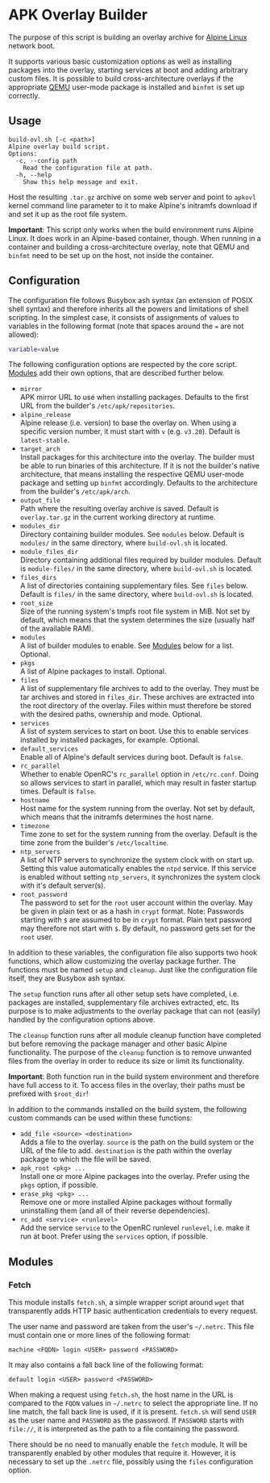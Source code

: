APK Overlay Builder
===================

The purpose of this script is building an overlay archive for
[Alpine Linux](https://alpinelinux.org/) network boot.

It supports various basic customization options as well as installing packages
into the overlay, starting services at boot and adding arbitrary custom files.
It is possible to build cross-architecture overlays if the appropriate
[QEMU](https://www.qemu.org/) user-mode package is installed and `binfmt` is
set up correctly.


Usage
-----

```
build-ovl.sh [-c <path>]
Alpine overlay build script.
Options:
  -c, --config path
    Read the configuration file at path.
  -h, --help
    Show this help message and exit.
```

Host the resulting `.tar.gz` archive on some web server and point to `apkovl`
kernel command line parameter to it to make Alpine's initramfs download if and
set it up as the root file system.

**Important**: This script only works when the build environment runs Alpine
Linux. It does work in an Alpine-based container, though.
When running in a container and building a cross-architecture overlay, note
that QEMU and `binfmt` need to be set up on the host, not inside the container.


Configuration
-------------

The configuration file follows Busybox ash syntax (an extension of POSIX shell
syntax) and therefore inherits all the powers and limitations of shell
scripting.
In the simplest case, it consists of assignments of values to variables in the
following format (note that spaces around the `=` are not allowed):
```sh
variable=value
```

The following configuration options are respected by the core script.
[Modules](#modules) add their own options, that are described further below.

* `mirror`  
  APK mirror URL to use when installing packages.
  Defaults to the first URL from the builder's `/etc/apk/repositories`.
* `alpine_release`  
  Alpine release (i.e. version) to base the overlay on.
  When using a specific version number, it must start with `v` (e.g. `v3.20`).
  Default is `latest-stable`.
* `target_arch`  
  Install packages for this architecture into the overlay.
  The builder must be able to run binaries of this architecture.
  If it is not the builder's native architecture, that means installing the
  respective QEMU user-mode package and setting up `binfmt` accordingly.
  Defaults to the architecture from the builder's `/etc/apk/arch`.
* `output_file`  
  Path where the resulting overlay archive is saved.
  Default is `overlay.tar.gz` in the current working directory at runtime.
* `modules_dir`  
  Directory containing builder modules.
  See `modules` below.
  Default is `modules/` in the same directory, where `build-ovl.sh` is located.
* `module_files_dir`  
  Directory containing additional files required by builder modules.
  Default is `module-files/` in the same directory, where `build-ovl.sh` is located.
* `files_dirs`  
  A list of directories containing supplementary files.
  See `files` below.
  Default is `files/` in the same directory, where `build-ovl.sh` is located.
* `root_size`  
  Size of the running system's tmpfs root file system in MiB.
  Not set by default, which means that the system determines the size (usually half of the available RAM).
* `modules`  
  A list of builder modules to enable.
  See [Modules](#modules) below for a list.
  Optional.
* `pkgs`  
  A list of Alpine packages to install.
  Optional.
* `files`  
  A list of supplementary file archives to add to the overlay.
  They must be tar archives and stored in `files_dir`.
  These archives are extracted into the root directory of the overlay.
  Files within must therefore be stored with the desired paths, ownership and mode.
  Optional.
* `services`  
  A list of system services to start on boot.
  Use this to enable services installed by installed packages, for example.
  Optional.
* `default_services`  
  Enable all of Alpine's default services during boot.
  Default is `false`.
* `rc_parallel`  
  Whether to enable OpenRC's `rc_parallel` option in `/etc/rc.conf`.
  Doing so allows services to start in parallel, which may result in faster startup times.
  Default is `false`.
* `hostname`  
  Host name for the system running from the overlay.
  Not set by default, which means that the initramfs determines the host name.
* `timezone`  
  Time zone to set for the system running from the overlay.
  Default is the time zone from the builder's `/etc/localtime`.
* `ntp_servers`  
  A list of NTP servers to synchronize the system clock with on start up.
  Setting this value automatically enables the `ntpd` service.
  If this service is enabled without setting `ntp_servers`, it synchronizes the
  system clock with it's default server(s).
* `root_password`  
  The password to set for the `root` user account within the overlay.
  May be given in plain text or as a hash in `crypt` format.
  Note: Passwords starting with `$` are assumed to be in `crypt` format. Plain
  text password may therefore not start with `$`.
  By default, no password gets set for the `root` user.

In addition to these variables, the configuration file also supports two hook
functions, which allow customizing the overlay package further.
The functions must be named `setup` and `cleanup`.
Just like the configuration file itself, they are Busybox ash syntax.

The `setup` function runs after all other setup sets have completed, i.e.
packages are installed, supplementary file archives extracted, etc.
Its purpose is to make adjustments to the overlay package that can not (easily)
handled by the configuration options above.

The `cleanup` function runs after all module cleanup function have completed
but before removing the package manager and other basic Alpine functionality.
The purpose of the `cleanup` function is to remove unwanted files from the
overlay in order to reduce its size or limit its functionality.

**Important**: Both function run in the build system environment and therefore have
full access to it. To access files in the overlay, their paths must be prefixed
with `$root_dir`!

In addition to the commands installed on the build system, the following custom
commands can be used within these functions:

* `add_file <source> <destination>`  
  Adds a file to the overlay.
  `source` is the path on the build system or the URL of the file to add.
  `destination` is the path within the overlay package to which the file will
  be saved.
* `apk_root <pkg> ...`  
  Install one or more Alpine packages into the overlay.
  Prefer using the `pkgs` option, if possible.
* `erase_pkg <pkg> ...`  
  Remove one or more installed Alpine packages without formally uninstalling
  them (and all of their reverse dependencies).
* `rc_add <service> <runlevel>`  
  Add the service `service` to the OpenRC runlevel `runlevel`, i.e. make it run
  at boot.
  Prefer using the `services` option, if possible.


Modules
-------

### Fetch

This module installs `fetch.sh`, a simple wrapper script around `wget` that
transparently adds HTTP basic authentication credentials to every request.

The user name and password are taken from the user's `~/.netrc`.
This file must contain one or more lines of the following format:
```
machine <FQDN> login <USER> password <PASSWORD>
```
It may also contains a fall back line of the following format:
```
default login <USER> password <PASSWORD>
```

When making a request using `fetch.sh`, the host name in the URL is compared to
the `FQDN` values in `~/.netrc` to select the appropriate line. If no line match,
the fall back line is used, if it is present.
`fetch.sh` will send `USER` as the user name and `PASSWORD` as the password. If
`PASSWORD` starts with `file://`, it is interpreted as the path to a file
containing the password.

There should be no need to manually enable the `fetch` module. It will be
transparently enabled by other modules that require it. However, it is
necessary to set up the `.netrc` file, possibly using the `files` configuration
option.
